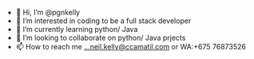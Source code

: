 - 👋 Hi, I’m @pgnkelly
- 👀 I’m interested in coding to be a full stack developer
- 🌱 I’m currently learning python/ Java
- 💞️ I’m looking to collaborate on python/ Java prjects
- 📫 How to reach me ...neil.kelly@ccamatil.com or WA:+675 76873526

<!---
pgnkelly/pgnkelly is a ✨ special ✨ repository because its `README.md` (this file) appears on your GitHub profile.
You can click the Preview link to take a look at your changes.
--->
